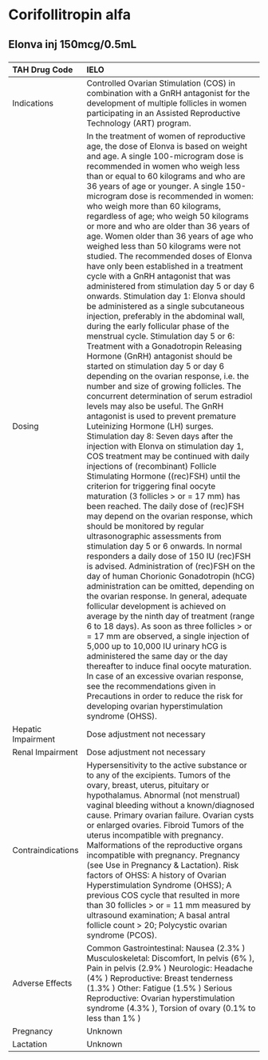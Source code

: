 # Corifollitropin alfa

## Elonva inj 150mcg/0.5mL

##### 

| TAH Drug Code      | IELO                                                                                                                                                                                                                                                                                                                                                                                                                                                                                                                                                                                                                                                                                                                                                                                                                                                                                                                                                                                                                                                                                                                                                                                                                                                                                                                                                                                                                                                                                                                                                                                                                                                                                                                                                                                                                                                                                                                                                                                                                                                                                                                                                                                                                                                                                                                                                                                                                                                                |
|:-------------------|:--------------------------------------------------------------------------------------------------------------------------------------------------------------------------------------------------------------------------------------------------------------------------------------------------------------------------------------------------------------------------------------------------------------------------------------------------------------------------------------------------------------------------------------------------------------------------------------------------------------------------------------------------------------------------------------------------------------------------------------------------------------------------------------------------------------------------------------------------------------------------------------------------------------------------------------------------------------------------------------------------------------------------------------------------------------------------------------------------------------------------------------------------------------------------------------------------------------------------------------------------------------------------------------------------------------------------------------------------------------------------------------------------------------------------------------------------------------------------------------------------------------------------------------------------------------------------------------------------------------------------------------------------------------------------------------------------------------------------------------------------------------------------------------------------------------------------------------------------------------------------------------------------------------------------------------------------------------------------------------------------------------------------------------------------------------------------------------------------------------------------------------------------------------------------------------------------------------------------------------------------------------------------------------------------------------------------------------------------------------------------------------------------------------------------------------------------------------------|
| Indications        | Controlled Ovarian Stimulation (COS) in combination with a GnRH antagonist for the development of multiple follicles in women participating in an Assisted Reproductive Technology (ART) program.                                                                                                                                                                                                                                                                                                                                                                                                                                                                                                                                                                                                                                                                                                                                                                                                                                                                                                                                                                                                                                                                                                                                                                                                                                                                                                                                                                                                                                                                                                                                                                                                                                                                                                                                                                                                                                                                                                                                                                                                                                                                                                                                                                                                                                                                   |
| Dosing             | In the treatment of women of reproductive age, the dose of Elonva is based on weight and age. A single 100-microgram dose is recommended in women who weigh less than or equal to 60 kilograms and who are 36 years of age or younger. A single 150-microgram dose is recommended in women: who weigh more than 60 kilograms, regardless of age; who weigh 50 kilograms or more and who are older than 36 years of age. Women older than 36 years of age who weighed less than 50 kilograms were not studied. The recommended doses of Elonva have only been established in a treatment cycle with a GnRH antagonist that was administered from stimulation day 5 or day 6 onwards. Stimulation day 1: Elonva should be administered as a single subcutaneous injection, preferably in the abdominal wall, during the early follicular phase of the menstrual cycle. Stimulation day 5 or 6: Treatment with a Gonadotropin Releasing Hormone (GnRH) antagonist should be started on stimulation day 5 or day 6 depending on the ovarian response, i.e. the number and size of growing follicles. The concurrent determination of serum estradiol levels may also be useful. The GnRH antagonist is used to prevent premature Luteinizing Hormone (LH) surges. Stimulation day 8: Seven days after the injection with Elonva on stimulation day 1, COS treatment may be continued with daily injections of (recombinant) Follicle Stimulating Hormone ((rec)FSH) until the criterion for triggering final oocyte maturation (3 follicles > or = 17 mm) has been reached. The daily dose of (rec)FSH may depend on the ovarian response, which should be monitored by regular ultrasonographic assessments from stimulation day 5 or 6 onwards. In normal responders a daily dose of 150 IU (rec)FSH is advised. Administration of (rec)FSH on the day of human Chorionic Gonadotropin (hCG) administration can be omitted, depending on the ovarian response. In general, adequate follicular development is achieved on average by the ninth day of treatment (range 6 to 18 days). As soon as three follicles > or = 17 mm are observed, a single injection of 5,000 up to 10,000 IU urinary hCG is administered the same day or the day thereafter to induce final oocyte maturation. In case of an excessive ovarian response, see the recommendations given in Precautions in order to reduce the risk for developing ovarian hyperstimulation syndrome (OHSS). |
| Hepatic Impairment | Dose adjustment not necessary                                                                                                                                                                                                                                                                                                                                                                                                                                                                                                                                                                                                                                                                                                                                                                                                                                                                                                                                                                                                                                                                                                                                                                                                                                                                                                                                                                                                                                                                                                                                                                                                                                                                                                                                                                                                                                                                                                                                                                                                                                                                                                                                                                                                                                                                                                                                                                                                                                       |
| Renal Impairment   | Dose adjustment not necessary                                                                                                                                                                                                                                                                                                                                                                                                                                                                                                                                                                                                                                                                                                                                                                                                                                                                                                                                                                                                                                                                                                                                                                                                                                                                                                                                                                                                                                                                                                                                                                                                                                                                                                                                                                                                                                                                                                                                                                                                                                                                                                                                                                                                                                                                                                                                                                                                                                       |
| Contraindications  | Hypersensitivity to the active substance or to any of the excipients. Tumors of the ovary, breast, uterus, pituitary or hypothalamus. Abnormal (not menstrual) vaginal bleeding without a known/diagnosed cause. Primary ovarian failure. Ovarian cysts or enlarged ovaries. Fibroid Tumors of the uterus incompatible with pregnancy. Malformations of the reproductive organs incompatible with pregnancy. Pregnancy (see Use in Pregnancy & Lactation). Risk factors of OHSS: A history of Ovarian Hyperstimulation Syndrome (OHSS); A previous COS cycle that resulted in more than 30 follicles > or = 11 mm measured by ultrasound examination; A basal antral follicle count > 20; Polycystic ovarian syndrome (PCOS).                                                                                                                                                                                                                                                                                                                                                                                                                                                                                                                                                                                                                                                                                                                                                                                                                                                                                                                                                                                                                                                                                                                                                                                                                                                                                                                                                                                                                                                                                                                                                                                                                                                                                                                                       |
| Adverse Effects    | Common Gastrointestinal: Nausea (2.3% ) Musculoskeletal: Discomfort, In pelvis (6% ), Pain in pelvis (2.9% ) Neurologic: Headache (4% ) Reproductive: Breast tenderness (1.3% ) Other: Fatigue (1.5% ) Serious Reproductive: Ovarian hyperstimulation syndrome (4.3% ), Torsion of ovary (0.1% to less than 1% )                                                                                                                                                                                                                                                                                                                                                                                                                                                                                                                                                                                                                                                                                                                                                                                                                                                                                                                                                                                                                                                                                                                                                                                                                                                                                                                                                                                                                                                                                                                                                                                                                                                                                                                                                                                                                                                                                                                                                                                                                                                                                                                                                    |
| Pregnancy          | Unknown                                                                                                                                                                                                                                                                                                                                                                                                                                                                                                                                                                                                                                                                                                                                                                                                                                                                                                                                                                                                                                                                                                                                                                                                                                                                                                                                                                                                                                                                                                                                                                                                                                                                                                                                                                                                                                                                                                                                                                                                                                                                                                                                                                                                                                                                                                                                                                                                                                                             |
| Lactation          | Unknown                                                                                                                                                                                                                                                                                                                                                                                                                                                                                                                                                                                                                                                                                                                                                                                                                                                                                                                                                                                                                                                                                                                                                                                                                                                                                                                                                                                                                                                                                                                                                                                                                                                                                                                                                                                                                                                                                                                                                                                                                                                                                                                                                                                                                                                                                                                                                                                                                                                             |


